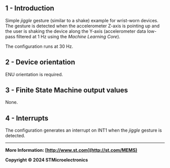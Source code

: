 ## 1 - Introduction

Simple *jiggle* gesture (similar to a shake) example for wrist-worn devices. The gesture is detected when the accelerometer Z-axis is pointing up and the user is shaking the device along the Y-axis (accelerometer data low-pass  filtered at 1 Hz using the *Machine Learning Core*).

The configuration runs at 30 Hz.


## 2 - Device orientation

ENU orientation is required.


## 3 - Finite State Machine output values

None.


## 4 - Interrupts

The configuration generates an interrupt on INT1 when the *jiggle* gesture is detected.

------

**More Information: [http://www.st.com](http://st.com/MEMS)**

**Copyright © 2024 STMicroelectronics**